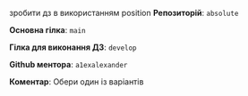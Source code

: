 зробити дз в використанням position
**Репозиторій**:  `absolute` 

**Основна гілка**: `main`

**Гілка для виконання ДЗ**: `develop`

**Github ментора**: `a1exalexander`

**Коментар**: Обери один із варіантів
